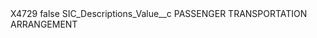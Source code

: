 <?xml version="1.0" encoding="UTF-8"?>
<CustomMetadata xmlns="http://soap.sforce.com/2006/04/metadata" xmlns:xsi="http://www.w3.org/2001/XMLSchema-instance" xmlns:xsd="http://www.w3.org/2001/XMLSchema">
    <label>X4729</label>
    <protected>false</protected>
    <values>
        <field>SIC_Descriptions_Value__c</field>
        <value xsi:type="xsd:string">PASSENGER TRANSPORTATION ARRANGEMENT</value>
    </values>
</CustomMetadata>
